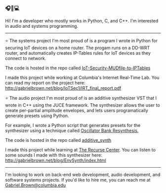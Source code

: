 ### 🎧🍴💻

Hi! I'm a developer who mostly works in Python, C, and C++. I'm interested in audio and systems programming.

***

⭐ The systems project I'm most proud of is a program I wrote in Python for securing IoT devices on a home router.
The progam runs on a DD-WRT router, and automatically creates IP-Tables rules for IoT devices as they connect to network.

The code is hosted in the repo called [IoT-Security-MUDfile-to-IPTables](https://github.com/GabeIB/IoT-Security-MUDfile-to-IPTables)

I made this project while working at Columbia's Internet Real-Time Lab. You can read my report on the project here: http://gabrielbrown.net/blog/IoTSec1/IRT_final_report.pdf

⭐ The audio project I'm most proud of is an additive synthesizer VST that I wrote in C++ using the JUCE framework.
The synthesizer allows the user to create per-partial amplitude envelopes, and lets users programatically generate presets using Python.

For example, I wrote a Python script that generates presets for the synthesizer using a technique called [Oscillator Bank Resynthesis.](https://en.wikipedia.org/wiki/Additive_synthesis#Additive_analysis/resynthesis)

The code is hosted in the repo called [additive_synth](https://github.com/GabeIB/additive_synth)

I made this project while learning at [The Recurse Center](https://www.recurse.com/). You can listen to some sounds I made with this synthesizer here:
http://gabrielbrown.net/blog/EnvSynth/index.html

___

I'm looking to work on back-end web development, audio development, and software systems projects. If you'd like to hire me, you can reach me at Gabriel.Brown@columbia.edu

<!--
**GabeIB/GabeIB** is a ✨ _special_ ✨ repository because its `README.md` (this file) appears on your GitHub profile.

Here are some ideas to get you started:

- 🔭 I’m currently working on ...
- 🌱 I’m currently learning ...
- 👯 I’m looking to collaborate on ...
- 🤔 I’m looking for help with ...
- 💬 Ask me about ...
- 📫 How to reach me: ...
- 😄 Pronouns: ...
- ⚡ Fun fact: ...
-->

